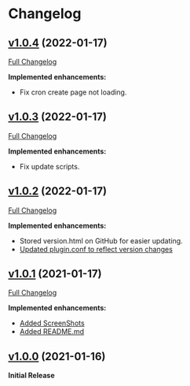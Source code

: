 # Changelog

## [v1.0.4](https://github.com/adrianb11/directadmin_rclone_backup/tree/v1.0.4) (2022-01-17)

[Full Changelog](https://github.com/adrianb11/directadmin_rclone_backup/compare/v1.0.3...v1.0.4)

**Implemented enhancements:**

- Fix cron create page not loading.

## [v1.0.3](https://github.com/adrianb11/directadmin_rclone_backup/tree/v1.0.3) (2022-01-17)

[Full Changelog](https://github.com/adrianb11/directadmin_rclone_backup/compare/v1.0.2...v1.0.3)

**Implemented enhancements:**

- Fix update scripts.

## [v1.0.2](https://github.com/adrianb11/directadmin_rclone_backup/tree/v1.0.2) (2022-01-17)

[Full Changelog](https://github.com/adrianb11/directadmin_rclone_backup/compare/v1.0.1...v1.0.2)

**Implemented enhancements:**

- Stored version.html on GitHub for easier updating.
- [Updated plugin.conf to reflect version changes](https://github.com/adrianb11/directadmin_rclone_backup/tree/master/plugin.conf)

## [v1.0.1](https://github.com/adrianb11/directadmin_rclone_backup/tree/v1.0.1) (2021-01-17)

[Full Changelog](https://github.com/adrianb11/directadmin_rclone_backup/compare/v1.0.0...v1.0.1)

**Implemented enhancements:**

- [Added ScreenShots](https://github.com/adrianb11/directadmin_rclone_backup/tree/master/ScreenShots)
- [Added README.md](README.md)

## [v1.0.0](https://github.com/adrianb11/directadmin_rclone_backup/tree/v1.0.0) (2021-01-16)

**Initial Release**